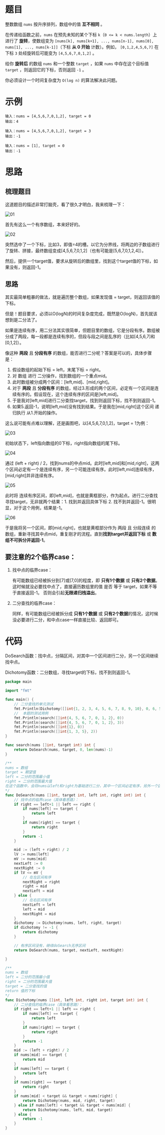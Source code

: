 # 题目

整数数组 `nums` 按升序排列，数组中的值 **互不相同** 。

在传递给函数之前，`nums` 在预先未知的某个下标 `k`（`0 <= k < nums.length`）上进行了 **旋转**，使数组变为 `[nums[k], nums[k+1], ..., nums[n-1], nums[0], nums[1], ..., nums[k-1]]`（下标 **从 0 开始** 计数）。例如， `[0,1,2,4,5,6,7]` 在下标 `3` 处经旋转后可能变为 `[4,5,6,7,0,1,2]` 。

给你 **旋转后** 的数组 `nums` 和一个整数 `target` ，如果 `nums` 中存在这个目标值 `target` ，则返回它的下标，否则返回 `-1` 。

你必须设计一个时间复杂度为 `O(log n)` 的算法解决此问题。

# 示例

```
输入：nums = [4,5,6,7,0,1,2], target = 0
输出：4
```

```
输入：nums = [4,5,6,7,0,1,2], target = 3
输出：-1
```

```
输入：nums = [1], target = 0
输出：-1
```

# 思路

## 梳理题目

这道题目的描述非常打脑壳，看了很久才明白，我来梳理一下：

![01](思路.assets/01.jpg)

首先有这么一个有序数组，本来好好的。

![02](思路.assets/02.jpg)

突然选中了一个下标，比如3，即值=4的槽。以它为分界线，将两边的子数组进行了旋转、拼接，最终数组变成[4,5,6,7,0,1,2]（也有可能是[5,6,7,0,1,2,4]）。

然后，提供一个target值，要求从旋转后的数组里，找到这个target值的下标，如果没有，则返回-1。

## 思路

其实最简单粗暴的做法，就是遍历整个数组，如果发现值 = target，则返回该值的下标。

但是！题目要求，必须以O(logN)的时间复杂度完成，既然是O(logN)，首先就该想到是二分法了。

如果是连续有序，用二分法其实很简单，但题目里的数组，它是分段有序。数组被分成了两段，每一段都是连续有序的，但段与段之间是乱序的（比如[4,5,6,7]和[0,1,2]）。

像这种 **两段** 且 **分段有序** 的数组，能否进行二分呢？答案是可以的，具体步骤是：

1. 假设数组的起始下标 = left，末尾下标 = right。
2. 对 数组 进行 二分操作，找到数组的一个重点mid。
3. 此时数组被分成两个区间：[left,mid]、[mid,right]。
4. 对于 **两段** 且 **分段有序** 的数组，经过3.形成的两个区间，必定有一个区间是连续有序的。假设现在，这个连续有序的区间是[left,mid]。
5. 于是我对[left,mid]进行二分查找target，找到则返回下标，找不到则返回-1。
6. 如果5.返回-1，说明[left,mid]没有找到结果。于是我在[mid,right]这个区间 递归执行 从1.开始的操作。

这么说可能有点难以理解，还是画图吧，以[4,5,6,7,0,1,2]，target = 1为例：

![03](思路.assets/03.jpg)

初始状态下，left指向数组的0下标，right指向数组的尾下标。

![04](思路.assets/04.jpg)

通过 (left + right) / 2，找到nums的中点mid。此时[left,mid]和[mid,right]，这两个区间必定有一个是连续有序，另一个可能连续有序。此时[left,mid]连续有序，[mid,right]并非连续有序。

![05](思路.assets/05.jpg)

此时将 连续有序区间，即[left,mid]，也就是黄框部分，作为起点。进行二分查找寻找target，无非就两个结果：1. 找到并返回具体下标 2. 找不到并返回-1。很明显，对于这个用例，结果是-1。

![06](思路.assets/06.jpg)

于是我将另一个区间，即[mid,right]，也就是黄框部分作为 两段 且 分段连续 的数组，重新寻找其中点mid，重复刚才的流程。直到**找到target并返回下标** 或 **数组不可拆分并返回-1**。

## 要注意的2个临界case：

1. 找中点的临界case：

   有可能数组已经被拆分到[7]或[7,0]的程度，即 **只有1个数据** 或 **只有2个数据**。这时候就没必要找中点了，直接遍历数组里的值 是否 等于 target，如果不等于直接返回-1。 否则会引起**无限递归栈溢出**。

2. 二分查找的临界case：

   同样，有可能数组已经被拆分成 **只有1个数据** 或 **只有2个数据**的情况，这时候没必要进行二分，和中点case一样直接比较、返回即可。

# 代码

DoSearch函数：找中点，分隔区间，对其中一个区间进行二分，另一个区间继续找中点。

Dichotomy函数：二分数组，寻找target的下标，找不到则返回-1。

```go
package main

import "fmt"

func main() {
	// 二分查找的单元测试
	fmt.Println(Dichotomy([]int{1, 2, 3, 4, 5, 6, 7, 8, 9, 10}, 0, 6, 5))
	//  本题的测试用例
	fmt.Println(search([]int{4, 5, 6, 7, 0, 1, 2}, 0))
	fmt.Println(search([]int{4, 5, 6, 7, 0, 1, 2}, 3))
	fmt.Println(search([]int{1}, 0))
	fmt.Println(search([]int{1, 3, 5}, 2))
}

func search(nums []int, target int) int {
	return DoSearch(nums, target, 0, len(nums)-1)
}

/**
nums = 数组
target = 期望值
left = 二分的范围最小值
right = 二分的范围最大值
在这个函数中，会将nums以left和right为基础进行二分，其中一个区间必定有序，另外一个区间可能无序，也可能有序。
*/
func DoSearch(nums []int, target int, left int, right int) int {
	// 找中点的临界case（具体看思路）：
	if right == left+1 || left == right {
		if nums[left] == target {
			return left
		}
		if nums[right] == target {
			return right
		}
		return -1
	}

	mid := (left + right) / 2
	lV := nums[left]
	mV := nums[mid]
	nextLeft := 0
	nextRight := 0
	if lV <= mV {
		// 在左区间有序
		nextRight = right
		right = mid
		nextLeft = mid
	} else {
		// 在右区间有序
		nextLeft = left
		left = mid
		nextRight = mid
	}
	dichotomy := Dichotomy(nums, left, right, target)
	if dichotomy != -1 {
		return dichotomy
	}

	// 有序区间没有，继续doSearch无序区间
	return DoSearch(nums, target, nextLeft, nextRight)

}

/**
nums = 数组
left = 二分的范围最小值
right = 二分的范围最大值
target = 二分查找的值
return 值的下标
*/
func Dichotomy(nums []int, left int, right int, target int) int {
	// 二分查找的临界case（具体看思路）：
	if right == left+1 || left == right {
		if nums[left] == target {
			return left
		}
		if nums[right] == target {
			return right
		}
		return -1
	}
	mid := (left + right) / 2
	if nums[mid] == target {
		return mid
	}
	if nums[left] == target {
		return left
	}
	if nums[right] == target {
		return right
	}
	if nums[mid] < target && target < nums[right] {
		return Dichotomy(nums, mid, right, target)
	} else if nums[left] < target && target < nums[mid] {
		return Dichotomy(nums, left, mid, target)
	} else {
		return -1
	}
}
```